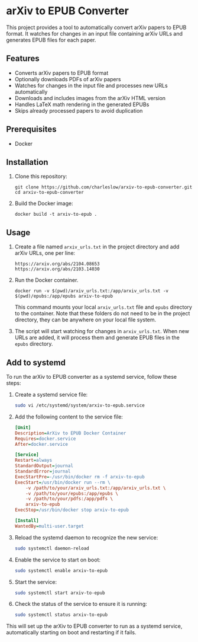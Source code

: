 # arXiv to EPUB Converter

This project provides a tool to automatically convert arXiv papers to EPUB format. It watches for changes in an input file containing arXiv URLs and generates EPUB files for each paper.

## Features

- Converts arXiv papers to EPUB format
- Optionally downloads PDFs of arXiv papers
- Watches for changes in the input file and processes new URLs automatically
- Downloads and includes images from the arXiv HTML version
- Handles LaTeX math rendering in the generated EPUBs
- Skips already processed papers to avoid duplication

## Prerequisites

- Docker

## Installation

1. Clone this repository:
   ```
   git clone https://github.com/charleslow/arxiv-to-epub-converter.git
   cd arxiv-to-epub-converter
   ```

2. Build the Docker image:
   ```
   docker build -t arxiv-to-epub .
   ```

## Usage

1. Create a file named `arxiv_urls.txt` in the project directory and add arXiv URLs, one per line:
   ```
   https://arxiv.org/abs/2104.08653
   https://arxiv.org/abs/2103.14030
   ```

2. Run the Docker container.
   ```
   docker run -v $(pwd)/arxiv_urls.txt:/app/arxiv_urls.txt -v $(pwd)/epubs:/app/epubs arxiv-to-epub
   ```

   This command mounts your local `arxiv_urls.txt` file and `epubs` directory to the container. Note that these folders do not need to be in the project directory, they can be anywhere on your local file system.

3. The script will start watching for changes in `arxiv_urls.txt`. When new URLs are added, it will process them and generate EPUB files in the `epubs` directory.

## Add to systemd

To run the arXiv to EPUB converter as a systemd service, follow these steps:

1. Create a systemd service file:

   ```sh
   sudo vi /etc/systemd/system/arxiv-to-epub.service
   ```

2. Add the following content to the service file:

   ```ini
   [Unit]
   Description=ArXiv to EPUB Docker Container
   Requires=docker.service
   After=docker.service

   [Service]
   Restart=always
   StandardOutput=journal
   StandardError=journal
   ExecStartPre=-/usr/bin/docker rm -f arxiv-to-epub
   ExecStart=/usr/bin/docker run --rm \
       -v /path/to/your/arxiv_urls.txt:/app/arxiv_urls.txt \
       -v /path/to/your/epubs:/app/epubs \
       -v /path/to/your/pdfs:/app/pdfs \
       arxiv-to-epub
   ExecStop=/usr/bin/docker stop arxiv-to-epub

   [Install]
   WantedBy=multi-user.target
   ```

3. Reload the systemd daemon to recognize the new service:

   ```sh
   sudo systemctl daemon-reload
   ```

4. Enable the service to start on boot:

   ```sh
   sudo systemctl enable arxiv-to-epub
   ```

5. Start the service:

   ```sh
   sudo systemctl start arxiv-to-epub
   ```

6. Check the status of the service to ensure it is running:

   ```sh
   sudo systemctl status arxiv-to-epub
   ```

This will set up the arXiv to EPUB converter to run as a systemd service, automatically starting on boot and restarting if it fails.
